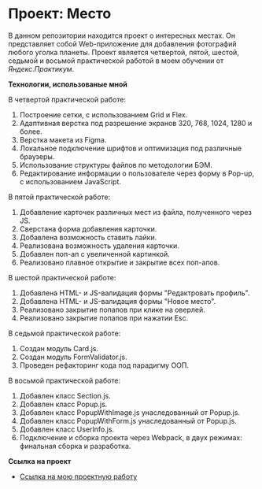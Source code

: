 # Проект: Место

В данном репозитории находится проект о интересных местах.
Он представляет собой Web-приложение для добавления фотографий любого уголка планеты. Проект является четвертой, пятой, шестой, седьмой и восьмой практической работой в моем обучении от *Яндекс.Практикум*.

**Технологии, использованые мной**

В четвертой практической работе:
1. Построение сетки, с использованием Grid и Flex.
2. Адаптивная верстка под разрешение экранов 320, 768, 1024, 1280 и более.
3. Верстка макета из Figma.
4. Локальное подключение шрифтов и оптимизация под различные браузеры.
5. Использование структуры файлов по методологии БЭМ.
6. Редактирование информации о пользователе через форму в Pop-up, с использованием JavaScript.

В пятой практической работе:
1. Добавление карточек различных мест из файла, полученного через JS.
2. Сверстана форма добавления карточки.
3. Добавлена возможность ставить лайки.
4. Реализована возможность удаления карточки.
5. Добавлен поп-ап с увеличенной картинкой.
6. Реализовано плавное открытие и закрытие всех поп-апов.

В шестой практической работе:
1. Добавлена HTML- и JS-валидация формы "Редактровать профиль".
2. Добавлена HTML- и JS-валидация формы "Новое место".
3. Реализовано закрытие попапов при клике на оверлей.
4. Реализовано закрытие попапов при нажатии Esc.

В седьмой практической работе:
1. Создан модуль Card.js.
2. Создан модуль FormValidator.js.
3. Проведен рефакторинг кода под парадигму ООП.

В восьмой практической работе:
1. Добавлен класс Section.js.
2. Добавлен класс Popup.js.
3. Добавлен класс PopupWithImage.js унаследованный от Popup.js.
4. Добавлен класс PopupWithForm.js унаследованный от Popup.js.
5. Добавлен класс UserInfo.js.
6. Подключение и сборка проекта через Webpack, в двух режимах: финальная сборка и разработка.

**Ссылка на проект**

* [Ссылка на мою проектную работу](https://mkozhevnikov2323.github.io/mesto/index.html)
